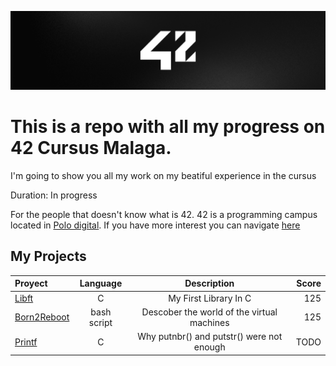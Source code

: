 ![Masterhead](https://raw.githubusercontent.com/15Galan/42_project-readmes/refs/heads/master/banners/42-dark.png)

# This is a repo with all my progress on 42 Cursus Malaga.

I'm going to show you all my work on my beatiful experience in the cursus

Duration: In progress

For the people that doesn't know what is 42. 42 is a programming campus located in 
[Polo digital](https://www.polodigital.eu/). If you have more interest you can navigate [here](https://www.fundaciontelefonica.com/empleabilidad/campus-42/)

## My Projects

| Proyect | Language | Description | Score
| :---      | :---:      |  :---:  | ---:
| [Libft](https://github.com/martinmorente-dev/Libft) | C | My First Library In C | 125
| [Born2Reboot]() | bash script | Descober the world of the virtual machines | 125
| [Printf](https://github.com/martinmorente-dev/Printf) | C | Why putnbr() and putstr() were not enough | TODO
